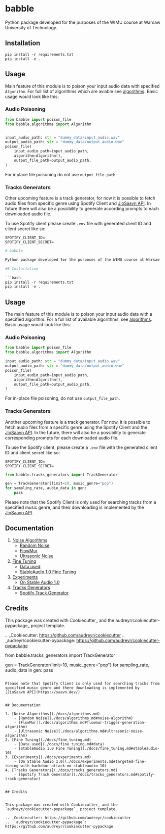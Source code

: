 
# babble

Python package developed for the purposes of the WIMU course at Warsaw University of Technology.



## Installation

```
pip install -r requirements.txt
pip install -e .
```

## Usage

Main feature of this module is to poison your input audio data with specified `Algorithm`. For full list of algorithms which are aviable see [algorithms](./docs/algorithms.md). Basic usage would look like this:

### Audio Poisoning

```python
from babble import poison_file
from babble.algorithms import Algorithm


input_audio_path: str = "dummy_data/input_audio.wav"
output_audio_path: str = "dummy_data/output_audio.wav"
poison_file(
    input_audio_path=input_audio_path,
    algorithm=Algorithm(),
    output_file_path=output_audio_path,
)
```

For inplace file poisoning do not use `output_file_path`.

### Tracks Generators

Other upcoming feature is a track generator, for now it is possible to fetch audio files from specific genre using Spotify Client and [JioSaavn API](https://saavn.dev/). In future there will also be a possibility to generate according prompts to each downloaded audio file. 

To use Spotify client please create `.env` file with generated client ID and client secret like so:
```
SPOTIFY_CLIENT_ID=
SPOTIFY_CLIENT_SECRET=
```

```python
# babble

Python package developed for the purposes of the WIMU course at Warsaw University of Technology.

## Installation

```bash
pip install -r requirements.txt
pip install -e .
```

## Usage

The main feature of this module is to poison your input audio data with a specified algorithm. For a full list of available algorithms, see [algorithms](./docs/algorithms.md). Basic usage would look like this:

### Audio Poisoning

```python
from babble import poison_file
from babble.algorithms import Algorithm

input_audio_path: str = "dummy_data/input_audio.wav"
output_audio_path: str = "dummy_data/output_audio.wav"
poison_file(
    input_audio_path=input_audio_path,
    algorithm=Algorithm(),
    output_file_path=output_audio_path,
)
```

For in-place file poisoning, do not use `output_file_path`.

### Tracks Generators

Another upcoming feature is a track generator. For now, it is possible to fetch audio files from a specific genre using the Spotify Client and the [JioSaavn API](https://saavn.dev/). In the future, there will also be a possibility to generate corresponding prompts for each downloaded audio file.

To use the Spotify client, please create a `.env` file with the generated client ID and client secret like so:
```
SPOTIFY_CLIENT_ID=
SPOTIFY_CLIENT_SECRET=
```

```python
from babble.tracks_generators import TrackGenerator

gen = TrackGenerator(limit=10, music_genre="pop")
for sampling_rate, audio_data in gen:
    pass
```

Please note that the Spotify Client is only used for searching tracks from a specified music genre, and their downloading is implemented by the [JioSaavn API](https://saavn.dev/).

## Documentation

1. [Noise Algorithms](./docs/algorithms.md)
    - [Random Noise](./docs/algorithms.md#noise-algorithm)
    - [FlowMur](./docs/algorithms.md#flowmur-trigger-generation-algorithm)
    - [Ultrasonic Noise](./docs/algorithms.md#ultrasonic-noise-algorithm)
2. [Fine Tuning](./docs/fine_tuning.md)
    - [Data used](./docs/fine_tuning.md#data)
    - [StableAudio 1.0 Fine Tuning](./docs/fine_tuning.md#stableaudio-10)
3. [Experiments](./docs/experiments.md)
    - [On Stable Audio 1.0](./docs/experiments.md#targeted-fine-tuning-with-backdoor-attack-on-stableaudio-10)
4. [Tracks Generators](./docs/tracks_generators.md)
    - [Spotify Track Generator](./docs/tracks_generators.md#spotify-track-generator)

## Credits

This package was created with Cookiecutter_ and the audreyr/cookiecutter-pypackage_ project template.

.. _Cookiecutter: https://github.com/audreyr/cookiecutter
.. _audreyr/cookiecutter-pypackage: https://github.com/audreyr/cookiecutter-pypackage

from babble.tracks_generators import TrackGenerator

gen = TrackGenerator(limit=10, music_genre="pop")
for sampling_rate, audio_data in gen:
    pass 

```

Please note that Spotify Client is only used for searching tracks from specified music genre and there downloading is implemented by [JioSaavn API](https://saavn.dev/)


## Documentation

1. [Noise Algorithms](./docs/algorithms.md)
    - [Random Noise](./docs/algorithms.md#noise-algorithm)
    - [FlowMur](./docs/algorithms.md#flowmur-trigger-generation-algorithm)
    - [Ultrasonic Noise](./docs/algorithms.md#ultrasonic-noise-algorithm)
2. [Fine Tuning](./docs/fine_tuning.md)
    - [Data used](./docs/fine_tuning.md#data)
    - [StableAudio 1.0 Fine Tuning](./docs/fine_tuning.md#stableaudio-10)
3. [Experiments](./docs/experiments.md)
    - [On Stable Audio 1.0](./docs/experiments.md#targeted-fine-tuning-with-backdoor-attack-on-stableaudio-10)
4. [Tracks Generators](./docs/tracks_generators.md)
    - [Spotify Track Generator](./docs/tracks_generators.md#spotify-track-generator)


## Credits


This package was created with Cookiecutter_ and the `audreyr/cookiecutter-pypackage`_ project template.

.. _Cookiecutter: https://github.com/audreyr/cookiecutter
.. _`audreyr/cookiecutter-pypackage`: https://github.com/audreyr/cookiecutter-pypackage
